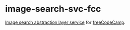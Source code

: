 # image-search-svc-fcc
[Image search abstraction layer service](http://www.freecodecamp.com/challenges/image-search-abstraction-layer) for [freeCodeCamp](http://www.freecodecamp.com).
